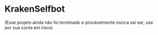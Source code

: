 # KrakenSelfbot
(Esse projeto ainda não foi terminado e provávelmente nunca vai ser, use por sua conta em risco)

